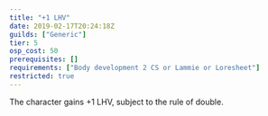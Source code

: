 ```yaml
---
title: "+1 LHV"
date: 2019-02-17T20:24:18Z
guilds: ["Generic"]
tier: 5
osp_cost: 50
prerequisites: []
requirements: ["Body development 2 CS or Lammie or Loresheet"]
restricted: true
---
```

The character gains +1 LHV, subject to the rule of double.